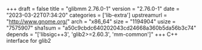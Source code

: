 +++
draft = false
title = "glibmm 2.76.0-1"
version = "2.76.0-1"
date = "2023-03-22T07:34:20"
categories = ['lib-extra']
upstreamurl = "http://www.gnome.org/"
arch = "x86_64"
size = "1194904"
usize = "7575907"
sha1sum = "a50c9cbdc640202043cd24668a360b5da56b3c74"
depends = "['libsigc++3', 'glib2>=2.60.3', 'mm-common']"
+++
C++ interface for glib2